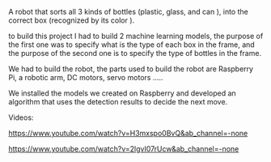 A robot that sorts all 3 kinds of bottles (plastic, glass, and can ), into the correct box (recognized by its color ).

to build this project I had to build 2 machine learning models, the purpose of the first one was to specify what is the type of each box in the frame,
and the purpose of the second one is to specify the type of bottles in the frame.

We had to build the robot, the parts used to build the robot are Raspberry Pi, a robotic arm, DC motors, servo motors .....

We installed the models we created on Raspberry and developed an algorithm that uses the detection results to decide the next move. 

Videos:

https://www.youtube.com/watch?v=H3mxspo0BvQ&ab_channel=-none

https://www.youtube.com/watch?v=2lgvI07rUcw&ab_channel=-none
